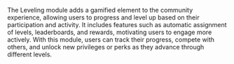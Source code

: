 The Leveling module adds a gamified element to the community experience, allowing users to progress and level up based on their participation and activity. It includes features such as automatic assignment of levels, leaderboards, and rewards, motivating users to engage more actively. With this module, users can track their progress, compete with others, and unlock new privileges or perks as they advance through different levels.
